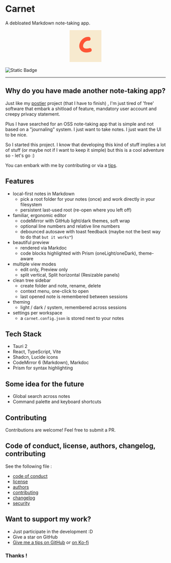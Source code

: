 # Carnet

A debloated Markdown note-taking app.

<p align="center">
  <img src="./app-icon.png" alt="Carnet icon" width="100" />
</p>

<img alt="Static Badge" src="https://img.shields.io/badge/Still_maintened-Yes_%3A)-green">

---

## Why do you have made another note-taking app?

Just like my [postier](https://github.com/bouteillerAlan/postier) project (that I have to finish)
, I'm just tired of 'free' software that embark a shitload of feature, mandatory user account and creepy privacy statement.

Plus I have searched for an OSS note-taking app that is simple and not based on a "journaling" system. I just want to take notes. I just want the UI to be nice.

So I started this project. I know that developing this kind of stuff implies a lot of stuff (or maybe not if I want to keep it simple) but this is a cool adventure so - let's go :)

You can embark with me by contributing or via a [tips](https://github.com/sponsors/bouteillerAlan).

## Features

- local-first notes in Markdown
  - pick a root folder for your notes (once) and work directly in your filesystem
  - persistent last-used root (re-open where you left off)
- familiar, ergonomic editor
  - codeMirror with GitHub light/dark themes, soft wrap
  - optional line numbers and relative line numbers
  - debounced autosave with toast feedback (maybe not the best way to do that `but it works™`)
- beautiful preview
  - rendered via Markdoc
  - code blocks highlighted with Prism (oneLight/oneDark), theme-aware
- multiple view modes
  - edit only, Preview only
  - split vertical, Split horizontal (Resizable panels)
- clean tree sidebar
  - create folder and note, rename, delete
  - context menu, one-click to open
  - last opened note is remembered between sessions
- theming
  - light / dark / system, remembered across sessions
- settings per workspace
  - a `carnet.config.json` is stored next to your notes

## Tech Stack

- Tauri 2
- React, TypeScript, Vite
- Shadcn, Lucide icons
- CodeMirror 6 (Markdown), Markdoc
- Prism for syntax highlighting

## Some idea for the future

- Global search across notes
- Command palette and keyboard shortcuts

## Contributing

Contributions are welcome! Feel free to submit a PR.

## Code of conduct, license, authors, changelog, contributing

See the following file :
- [code of conduct](CODE_OF_CONDUCT.md)
- [license](LICENSE)
- [authors](AUTHORS)
- [contributing](CONTRIBUTING.md)
- [changelog](CHANGELOG)
- [security](SECURITY.md)

## Want to support my work?

- Just participate in the development :D
- Give a star on GitHub
- [Give me a tips on GitHub](https://github.com/sponsors/bouteillerAlan) or [on Ko-fi](https://ko-fi.com/a2n00)

### Thanks !
